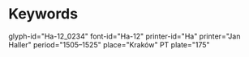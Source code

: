 # Keywords
glyph-id="Ha-12_0234"
font-id="Ha-12"
printer-id="Ha"
printer="Jan Haller"
period="1505–1525"
place="Kraków"
PT plate="175"
